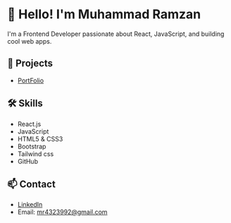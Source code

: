 # 👋 Hello! I'm Muhammad Ramzan
I'm a Frontend Developer passionate about React, JavaScript, and building cool web apps.

## 🚀 Projects
- [PortFolio](https://muhammadramzan.vercel.app/)
 <!--[Todo App](https://github.com/ahmed-dev/todo-app)
[Ecommerce Cart](https://github.com/ahmed-dev/ecommerce-cart)
[Login/Signup Form](https://github.com/ahmed-dev/login-signup-form)
[Blog Posts App](https://github.com/ahmed-dev/blog-posts-app)
 [Admin Dashboard](https://github.com/ahmed-dev/admin-dashboard)-->

## 🛠️ Skills
- React.js
- JavaScript
- HTML5 & CSS3
- Bootstrap
- Tailwind css
- GitHub

## 📫 Contact
- [LinkedIn](https://www.linkedin.com/in/muhammad-ramzan-386a82291/)
- Email: mr4323992@gmail.com
